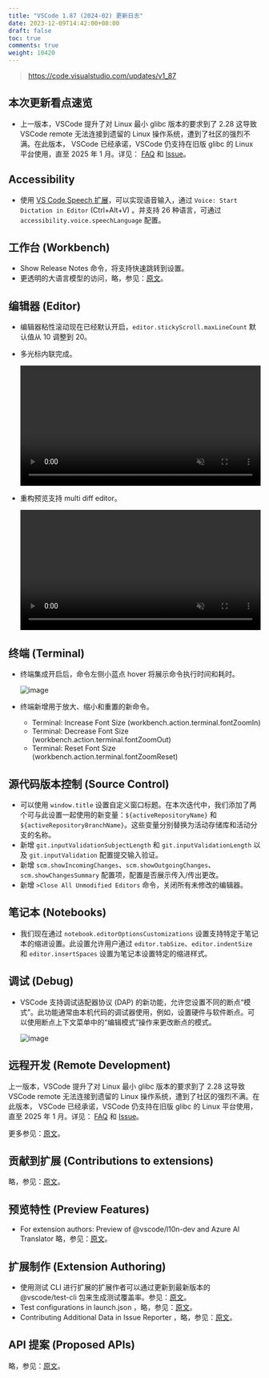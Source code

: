 ```yaml
---
title: "VSCode 1.87 (2024-02) 更新日志"
date: 2023-12-09T14:42:00+08:00
draft: false
toc: true
comments: true
weight: 10420
---
```


> https://code.visualstudio.com/updates/v1_87

## 本次更新看点速览

* 上一版本，VSCode 提升了对 Linux 最小 glibc 版本的要求到了 2.28 这导致 VSCode remote 无法连接到遗留的 Linux 操作系统，遭到了社区的强烈不满。在此版本， VSCode 已经承诺，VSCode 仍支持在旧版 glibc 的 Linux 平台使用，直至 2025 年 1 月。详见： [FAQ](https://code.visualstudio.com/docs/remote/faq#_can-i-run-vs-code-server-on-older-linux-distributions) 和 [Issue](https://github.com/microsoft/vscode/issues/203375)。

## Accessibility

* 使用 [VS Code Speech 扩展](https://marketplace.visualstudio.com/items?itemName=ms-vscode.vscode-speech)，可以实现语音输入，通过 `Voice: Start Dictation in Editor` (Ctrl+Alt+V) 。并支持 26 种语言，可通过 `accessibility.voice.speechLanguage` 配置。

## 工作台 (Workbench)

* Show Release Notes 命令，将支持快速跳转到设置。
* 更透明的大语言模型的访问，略，参见：[原文](https://code.visualstudio.com/updates/v1_87#_transparency-and-control-of-language-model-access)。

## 编辑器 (Editor)

* 编辑器粘性滚动现在已经默认开启，`editor.stickyScroll.maxLineCount` 默认值从 10 调整到 20。
* 多光标内联完成。

    <video autoplay="" loop="" muted="" playsinline="" controls="" width="100%">
    <source src="/image/vscode/Multi-cursor_inline_Completions_.mp4" type="video/mp4">
    </video>

* 重构预览支持 multi diff editor。

    <video autoplay="" loop="" muted="" playsinline="" controls="" width="100%">
    <source src="/image/vscode/Multi-diff_Editor_opened_from_Refactor_preview_.mp4" type="video/mp4">
    </video>

## 终端 (Terminal)

* 终端集成开启后，命令左侧小蓝点 hover 将展示命令执行时间和耗时。

    ![image](/image/vscode/terminal_duration.png)

* 终端新增用于放大、缩小和重置的新命令。

    * Terminal: Increase Font Size (workbench.action.terminal.fontZoomIn)
    * Terminal: Decrease Font Size (workbench.action.terminal.fontZoomOut)
    * Terminal: Reset Font Size (workbench.action.terminal.fontZoomReset)

## 源代码版本控制 (Source Control)

* 可以使用 `window.title` 设置自定义窗口标题。在本次迭代中，我们添加了两个可与此设置一起使用的新变量：`${activeRepositoryName}` 和 `${activeRepositoryBranchName}`。这些变量分别替换为活动存储库和活动分支的名称。
* 新增 `git.inputValidationSubjectLength` 和 `git.inputValidationLength` 以及 `git.inputValidation` 配置提交输入验证。
* 新增 `scm.showIncomingChanges`、`scm.showOutgoingChanges`、`scm.showChangesSummary` 配置项，配置是否展示传入/传出更改。
* 新增 `>Close All Unmodified Editors` 命令，关闭所有未修改的编辑器。

## 笔记本 (Notebooks)

* 我们现在通过 `notebook.editorOptionsCustomizations` 设置支持特定于笔记本的缩进设置。此设置允许用户通过 `editor.tabSize`、`editor.indentSize` 和 `editor.insertSpaces` 设置为笔记本设置特定的缩进样式。

## 调试 (Debug)

* VSCode 支持调试适配器协议 (DAP) 的新功能，允许您设置不同的断点“模式”。此功能通常由本机代码的调试器使用，例如，设置硬件与软件断点。可以使用断点上下文菜单中的“编辑模式”操作来更改断点的模式。

    ![image](/image/vscode/bp-modes.png)

## 远程开发 (Remote Development)

上一版本，VSCode 提升了对 Linux 最小 glibc 版本的要求到了 2.28 这导致 VSCode remote 无法连接到遗留的 Linux 操作系统，遭到了社区的强烈不满。在此版本， VSCode 已经承诺，VSCode 仍支持在旧版 glibc 的 Linux 平台使用，直至 2025 年 1 月。详见： [FAQ](https://code.visualstudio.com/docs/remote/faq#_can-i-run-vs-code-server-on-older-linux-distributions) 和 [Issue](https://github.com/microsoft/vscode/issues/203375)。

更多参见：[原文](https://code.visualstudio.com/updates/v1_87#_remote-development)。

## 贡献到扩展 (Contributions to extensions)

略，参见：[原文](https://code.visualstudio.com/updates/v1_87#_contributions-to-extensions)。

## 预览特性 (Preview Features)

* For extension authors: Preview of @vscode/l10n-dev and Azure AI Translator 略，参见：[原文](https://code.visualstudio.com/updates/v1_87#_for-extension-authors-preview-of-vscodel10ndev-and-azure-ai-translator)。

## 扩展制作 (Extension Authoring)

* 使用测试 CLI 进行扩展的扩展作者可以通过更新到最新版本的 @vscode/test-cli 包来生成测试覆盖率。参见：[原文](https://code.visualstudio.com/updates/v1_87#_test-coverage-in-extensions)。
* Test configurations in launch.json ，略，参见：[原文](https://code.visualstudio.com/updates/v1_87#_test-configurations-in-launchjson)。
* Contributing Additional Data in Issue Reporter ，略，参见：[原文](https://code.visualstudio.com/updates/v1_87#_contributing-additional-data-in-issue-reporter)。

## API 提案 (Proposed APIs)

略，参见：[原文](https://code.visualstudio.com/updates/v1_87#_proposed-apis)。

